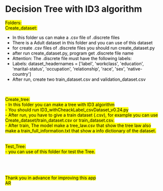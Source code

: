 <h1> Decision Tree with ID3 algorithm </h1>
<mark>Folders:</ mark><br />
Create_dataset:<br />
<ul>
<li> In this folder us can make a .csv file of .discrete files<br />
<li> There is a Adult dataset in this folder and you can use of this dataset<br />
<li> for create .csv files of .discrete files you should run create_dataset.py<br />
<li> after run create_dataset.py, program get .discrete file name<br />
<li>	 Attention: The .discrete file must have the following labels:<br />
<li>	 Labels: dataset_headernames = ['label', 'workclass', 'education', 'marital-status', 'occupation', 'relationship', 'race', 'sex', 'native-country'] <br />
<li> After run, create two train_dataset.csv and validation_dataset.csv<br />
</ul>
<br />
<br />
Create_tree:<br />
- In this folder you can make a tree with ID3 algorithm<br />
- You should run ID3_withCheackLabel_csvDataset_v0.24.py<br />
- After run, you have to give a train dataset (.csv), for example you can use Create_dataset/train_dataset.csv or train_dataset.csv.<br />
- After train, The model make a tree_law.csv that show the tree law also make a train_full_information.txt that show a info dictionary of the dataset.<br />
<br />
<br />
Test_Tree:<br />
- you can use of this folder for test the Tree.<br />
<br />
<br />
<br />
<br />
Thank you in advance for improving this app<br />
AR

